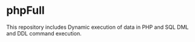 # phpFull
This repository includes Dynamic execution of data in PHP and SQL DML and DDL command execution.

